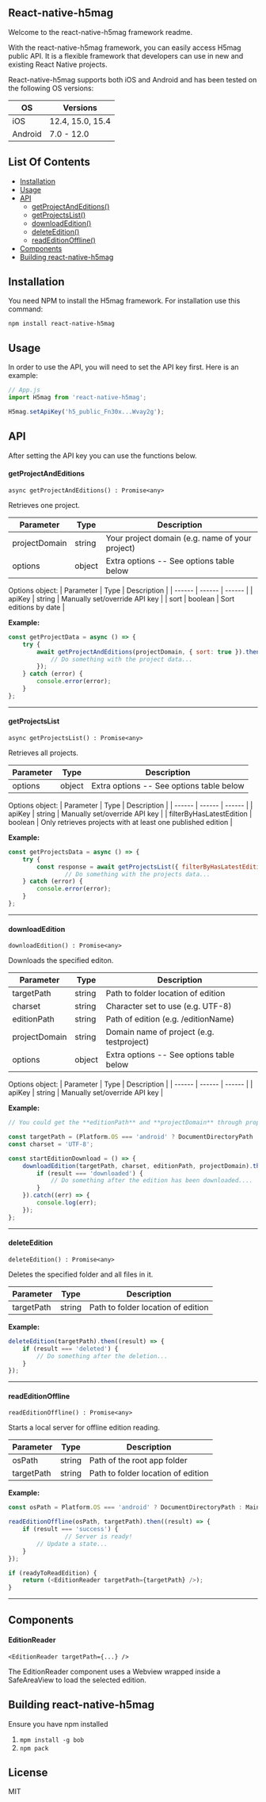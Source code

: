 ## **React-native-h5mag**
Welcome to the react-native-h5mag framework readme.

With the react-native-h5mag framework, you can easily access H5mag public API. It is a flexible framework that developers can use in new and existing React Native projects.

React-native-h5mag supports both iOS and Android and has been tested on the following OS versions:

| OS | Versions |
| ------ | ------ |
| iOS | 12.4, 15.0, 15.4 |
| Android | 7.0 - 12.0 |

## **List Of Contents**
- [Installation](#installation)
- [Usage](#usage)
- [API](#api)
  - [getProjectAndEditions()](#getprojectandeditions)
  - [getProjectsList()](#getprojectslist)
  - [downloadEdition()](#downloadedition)
  - [deleteEdition()](#deleteedition)
  - [readEditionOffline()](#readeditionoffline)
- [Components](#components)
- [Building react-native-h5mag](#building-react-native-h5mag)

## **Installation**
You need NPM to install the H5mag framework. For installation use this command:

`npm install react-native-h5mag`

## **Usage**
In order to use the API, you will need to set the API key first. Here is an example:

```js
// App.js
import H5mag from 'react-native-h5mag';

H5mag.setApiKey('h5_public_Fn30x...Wvay2g');
```

## **API**
After setting the API key you can use the functions below.

#### getProjectAndEditions
`async getProjectAndEditions() : Promise<any>`

Retrieves one project.

| Parameter | Type | Description |
| ------ | ------ | ------ |
| projectDomain | string | Your project domain (e.g. name of your project) |
| options | object | Extra options -- See options table below|

Options object:
| Parameter | Type | Description |
| ------ | ------ | ------ |
| apiKey | string | Manually set/override API key |
| sort | boolean | Sort editions by date |

**Example:**

```js
const getProjectData = async () => {
	try {
		await getProjectAndEditions(projectDomain, { sort: true }).then((result) => {
			// Do something with the project data...
		});
	} catch (error) {
		console.error(error);
	}
};
```

---

#### getProjectsList
`async getProjectsList() : Promise<any>`

Retrieves all projects.

| Parameter | Type | Description |
| ------ | ------ | ------ |
| options | object | Extra options -- See options table below|

Options object:
| Parameter | Type | Description |
| ------ | ------ | ------ |
| apiKey | string | Manually set/override API key |
| filterByHasLatestEdition | boolean | Only retrieves projects with at least one published edition |

**Example:**

```js
const getProjectsData = async () => {
	try {
		const response = await getProjectsList({ filterByHasLatestEdition: true });
                // Do something with the projects data...
	} catch (error) {
		console.error(error);
	}
};
```

---

#### downloadEdition
`downloadEdition() : Promise<any>`

Downloads the specified editon.

| Parameter | Type | Description |
| ------ | ------ | ------ |
| targetPath | string | Path to folder location of edition |
| charset | string | Character set to use (e.g. UTF-8) |
| editionPath | string | Path of edition (e.g. /editionName) |
| projectDomain | string | Domain name of project (e.g. testproject) |
| options | object | Extra options -- See options table below|

Options object:
| Parameter | Type | Description |
| ------ | ------ | ------ |
| apiKey | string | Manually set/override API key |

**Example:**

```js
// You could get the **editionPath** and **projectDomain** through props.

const targetPath = (Platform.OS === 'android' ? DocumentDirectoryPath : MainBundlePath) + '/' + projectDomain + edition.path;
const charset = 'UTF-8';

const startEditionDownload = () => {
	downloadEdition(targetPath, charset, editionPath, projectDomain).then((result) => {
		if (result === 'downloaded') {
			// Do something after the edition has been downloaded....
		}
	}).catch((err) => {
		console.log(err);
	});
};
```

---

#### deleteEdition
`deleteEdition() : Promise<any>`

Deletes the specified folder and all files in it.

| Parameter | Type | Description |
| ------ | ------ | ------ |
| targetPath | string | Path to folder location of edition |

**Example:**

```js
deleteEdition(targetPath).then((result) => {
	if (result === 'deleted') {
		// Do something after the deletion...
	}
});
```

---

#### readEditionOffline
`readEditionOffline() : Promise<any>`

Starts a local server for offline edition reading.

| Parameter | Type | Description |
| ------ | ------ | ------ |
| osPath | string | Path of the root app folder |
| targetPath | string | Path to folder location of edition |

**Example:**

```js
const osPath = Platform.OS === 'android' ? DocumentDirectoryPath : MainBundlePath;

readEditionOffline(osPath, targetPath).then((result) => {
	if (result === 'success') {
                // Server is ready!
		// Update a state...
	}
});

if (readyToReadEdition) {
	return (<EditionReader targetPath={targetPath} />);
}
```

---

## **Components**

#### EditionReader
`<EditionReader targetPath={...} />`

The EditionReader component uses a Webview wrapped inside a SafeAreaView to load the selected edition.

## **Building react-native-h5mag**
Ensure you have npm installed

1) `mpm install -g bob`
2) `npm pack`

## **License**
MIT
